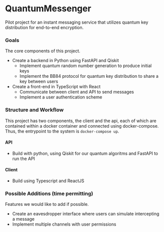 # QuantumMessenger

Pilot project for an instant messaging service that utilizes quantum key distribution for end-to-end encryption.

### Goals
The core components of this project.
+ Create a backend in Python using FastAPI and Qiskit
  + Implement quantum random number generation to produce initial keys
  + Implement the BB84 protocol for quantum key distribution to share a key between users
+ Create a front-end in TypeScript with React
  + Communicate between client and API to send messages
  + Implement a user authentication scheme

### Structure and Workflow
This project has two components, the client and the api, each of which are contained within a docker container and connected using docker-compose. Thus, the entrypoint to the system is `docker-compose up`.

#### API
+ Build with python, using Qiskit for our quantum algoritms and FastAPI to run the API

#### Client
+ Build using Typescript and ReactJS

### Possible Additions (time permitting)
Features we would like to add if possible.
+ Create an eavesdropper interface where users can simulate intercepting a message
+ Implement multiple channels with user permissions
